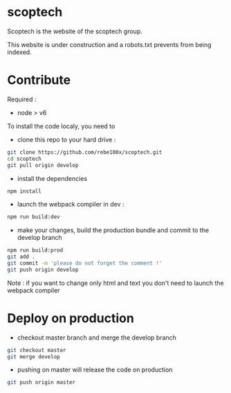 # scoptech

Scoptech is the website of the scoptech group.

This website is under construction and a robots.txt prevents from being indexed.


# Contribute

Required :

- node > v6

To install the code localy, you need to
 - clone this repo to your hard drive :
 ```sh
 git clone https://github.com/rebe100x/scoptech.git
 cd scoptech
 git pull origin develop
 ```
- install the dependencies
```sh
npm install
```

- launch the webpack compiler in dev :
```sh
npm run build:dev
```

- make your changes, build the production bundle and commit to the develop branch
```sh
npm run build:prod
git add .
git commit -m 'please do not forget the comment !'
git push origin develop
```

Note : if you want to change only html and text you don't need to launch the webpack compiler

# Deploy on production


 - checkout master branch and merge the develop branch
 ```sh
 git checkout master
 git merge develop
 ```

- pushing on master will release the code on production
 ```sh
 git push origin master
 ```

